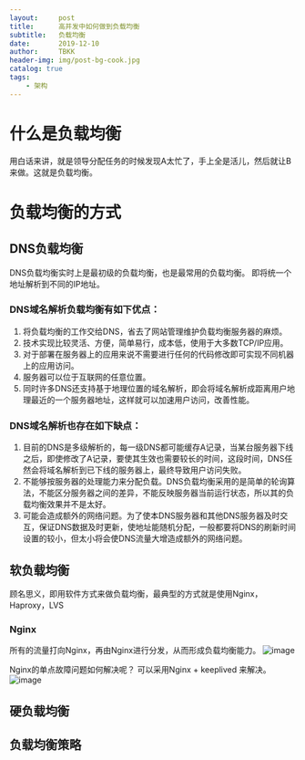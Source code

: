 ```yaml
---
layout:     post
title:      高并发中如何做到负载均衡
subtitle:   负载均衡
date:       2019-12-10
author:     TBKK
header-img: img/post-bg-cook.jpg
catalog: true
tags:
    - 架构
---
```



# 什么是负载均衡

用白话来讲，就是领导分配任务的时候发现A太忙了，手上全是活儿，然后就让B来做。这就是负载均衡。

# 负载均衡的方式

## DNS负载均衡

DNS负载均衡实时上是最初级的负载均衡，也是最常用的负载均衡。
即将统一个地址解析到不同的IP地址。
### DNS域名解析负载均衡有如下优点：
1. 将负载均衡的工作交给DNS，省去了网站管理维护负载均衡服务器的麻烦。
2. 技术实现比较灵活、方便，简单易行，成本低，使用于大多数TCP/IP应用。
3. 对于部署在服务器上的应用来说不需要进行任何的代码修改即可实现不同机器上的应用访问。
3. 服务器可以位于互联网的任意位置。
4. 同时许多DNS还支持基于地理位置的域名解析，即会将域名解析成距离用户地理最近的一个服务器地址，这样就可以加速用户访问，改善性能。
### DNS域名解析也存在如下缺点：
1. 目前的DNS是多级解析的，每一级DNS都可能缓存A记录，当某台服务器下线之后，即使修改了A记录，要使其生效也需要较长的时间，这段时间，DNS任然会将域名解析到已下线的服务器上，最终导致用户访问失败。
2. 不能够按服务器的处理能力来分配负载。DNS负载均衡采用的是简单的轮询算法，不能区分服务器之间的差异，不能反映服务器当前运行状态，所以其的负载均衡效果并不是太好。
3. 可能会造成额外的网络问题。为了使本DNS服务器和其他DNS服务器及时交互，保证DNS数据及时更新，使地址能随机分配，一般都要将DNS的刷新时间设置的较小，但太小将会使DNS流量大增造成额外的网络问题。
    
## 软负载均衡
顾名思义，即用软件方式来做负载均衡，最典型的方式就是使用Nginx，Haproxy，LVS
### Nginx
    
所有的流量打向Nginx，再由Nginx进行分发，从而形成负载均衡能力。
![image](http://www.qinxinfeng.com/img/others/nginx1.jpg)

Nginx的单点故障问题如何解决呢？
可以采用Nginx + keeplived 来解决。
![image](http://www.qinxinfeng.com/img/others/nginx-2.jpg)

## 硬负载均衡



## 负载均衡策略





